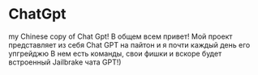 # ChatGpt
my Chinese copy of Chat Gpt! 
В общем всем привет!
Мой проект представляет из себя Chat GPT на пайтон и я почти каждый день его упгрейджю
В нем есть команды, свои фишки и вскоре будет встроенный Jailbrake чата GPT!)
